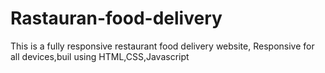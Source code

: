 # Rastauran-food-delivery
This is a fully responsive restaurant food delivery website, Responsive for all devices,buil using HTML,CSS,Javascript
